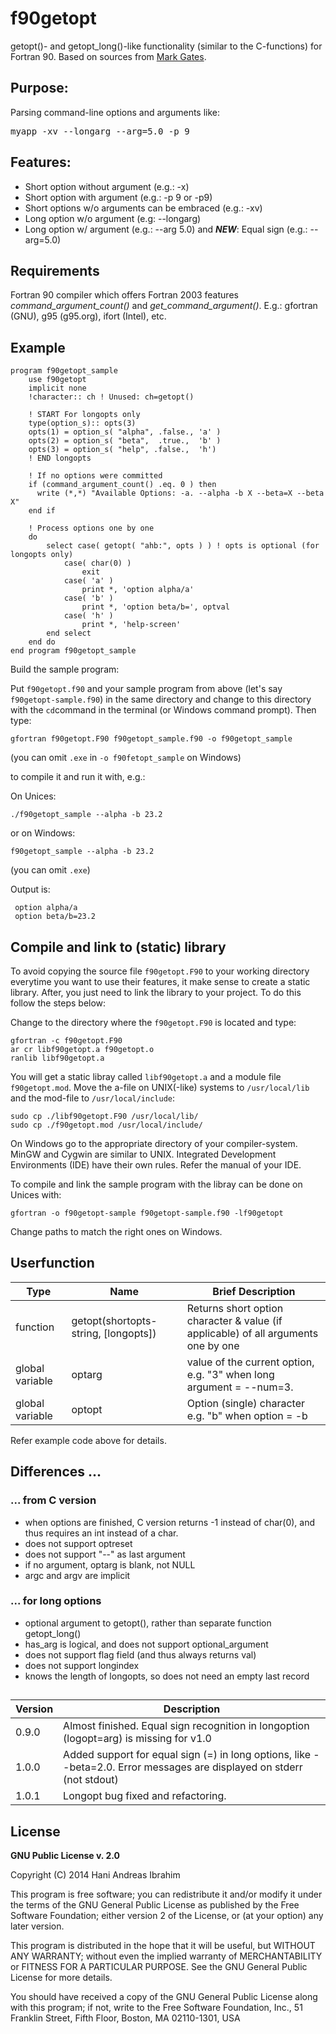 f90getopt
=========

getopt()- and getopt_long()-like functionality (similar to the C-functions) for Fortran 90. Based on sources from [Mark Gates](http://lagrange.mechse.illinois.edu/mwest/partmc/partmc-2.2.1/src/getopt.F90).

## Purpose:

Parsing command-line options and arguments like:

   <pre>myapp -xv --longarg --arg=5.0 -p 9</pre>

## Features:

  * Short option without argument (e.g.: -x)
  * Short option with argument (e.g.: -p 9 or -p9)
  * Short options w/o arguments can be embraced (e.g.: -xv)
  * Long option w/o argument (e.g: --longarg)
  * Long option w/ argument (e.g.: --arg 5.0) and ***NEW***: Equal sign (e.g.: --arg=5.0)

## Requirements
Fortran 90 compiler which offers Fortran 2003 features *command_argument_count()* and *get_command_argument()*. E.g.: gfortran (GNU), g95 (g95.org), ifort (Intel), etc.

## Example

```
program f90getopt_sample
    use f90getopt
    implicit none
    !character:: ch ! Unused: ch=getopt()

    ! START For longopts only
    type(option_s):: opts(3)
    opts(1) = option_s( "alpha", .false., 'a' )
    opts(2) = option_s( "beta",  .true.,  'b' )
    opts(3) = option_s( "help", .false.,  'h')
    ! END longopts

    ! If no options were committed
    if (command_argument_count() .eq. 0 ) then
      write (*,*) "Available Options: -a. --alpha -b X --beta=X --beta X"
    end if

    ! Process options one by one
    do
        select case( getopt( "ahb:", opts ) ) ! opts is optional (for longopts only)
            case( char(0) )
                exit
            case( 'a' )
                print *, 'option alpha/a'
            case( 'b' )
                print *, 'option beta/b=', optval
            case( 'h' )
                print *, 'help-screen'
        end select
    end do
end program f90getopt_sample
```

Build the sample program:

Put ```f90getopt.f90``` and your sample program from above (let's say ```f90getopt-sample.f90```) in the same directory and change to this directory with the ```cd```command in the terminal (or Windows command prompt). Then type:

```
gfortran f90getopt.F90 f90getopt_sample.f90 -o f90getopt_sample
```

(you can omit `.exe` in `-o f90fetopt_sample` on Windows)

to compile it and run it with, e.g.:

On Unices:

```
./f90getopt_sample --alpha -b 23.2
```

or on Windows:

```
f90getopt_sample --alpha -b 23.2
```
(you can omit `.exe`)


Output is:

```
 option alpha/a
 option beta/b=23.2
```

## Compile and link to (static) library

To avoid copying the source file `f90getopt.F90` to your working directory everytime you want to use their features, it make sense to create a static library. After, you just need to link the library to your project. To do this follow the steps below:

Change to the directory where the ```f90getopt.F90``` is located and type:

```
gfortran -c f90getopt.F90
ar cr libf90getopt.a f90getopt.o
ranlib libf90getopt.a
```

You will get a static libray called ```libf90getopt.a``` and a module file ```f90getopt.mod```. Move the a-file on UNIX(-like) systems to ```/usr/local/lib``` and the mod-file to ```/usr/local/include```: 

```
sudo cp ./libf90getopt.F90 /usr/local/lib/
sudo cp ./f90getopt.mod /usr/local/include/
```

On Windows go to the appropriate directory of your compiler-system. MinGW and Cygwin are similar to UNIX. Integrated Development Environments (IDE) have their own rules. Refer the manual of your IDE.

To compile and link the sample program with the libray can be done on Unices with:

```
gfortran -o f90getopt-sample f90getopt-sample.f90 -lf90getopt
```

Change paths to match the right ones on Windows.

## Userfunction
| Type            | Name                                 | Brief Description                                                                                                  |
| --------------- | ------------------------------------ | ------------------------------------------------------------------------------------------------------------------ |
| function        | getopt(shortopts-string, [longopts]) | Returns short option character & value (if applicable) of all arguments one by one                                 |
| global variable | optarg                               | value of the current option, e.g. "3" when long argument = --num=3.                                                |
| global variable | optopt                               | Option  (single) character e.g. "b" when option = -b                                                               |

Refer example code above for details.

## Differences ...

### ... from C version
- when options are finished, C version returns -1 instead of char(0),  and thus requires an int instead of a char.
- does not support optreset
- does not support "--" as last argument
- if no argument, optarg is blank, not NULL
- argc and argv are implicit

### ... for long options
- optional argument to getopt(), rather than separate function getopt_long()
- has_arg is logical, and does not support optional_argument
- does not support flag field (and thus always returns val)
- does not support longindex
- knows the length of longopts, so does not need an empty last record

## 
| Version | Description                                                                                                            |
| ------- | ---------------------------------------------------------------------------------------------------------------------- |
| 0.9.0   | Almost finished. Equal sign recognition in longoption (logopt=arg) is missing for v1.0                                 |
| 1.0.0   | Added support for equal sign (=) in long options, like --beta=2.0. Error messages are displayed on stderr (not stdout) |
| 1.0.1   | Longopt bug fixed and refactoring.                                      |

## License

**GNU Public License v. 2.0**

Copyright (C) 2014  Hani Andreas Ibrahim

This program is free software; you can redistribute it and/or modify it under the terms of the GNU General Public License as published by the Free Software Foundation; either version 2 of the License, or (at your option) any later version. 

This program is distributed in the hope that it will be useful, but WITHOUT ANY WARRANTY; without even the implied warranty of MERCHANTABILITY or FITNESS FOR A PARTICULAR PURPOSE.  See the GNU General Public License for more details.

You should have received a copy of the GNU General Public License along with this program; if not, write to the Free Software Foundation, Inc., 51 Franklin Street, Fifth Floor, Boston, MA  02110-1301, USA
